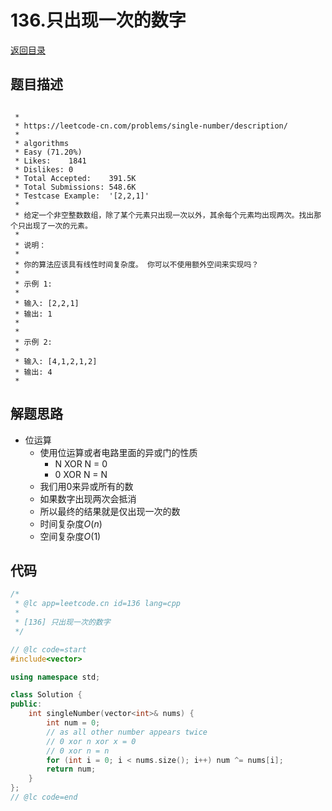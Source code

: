 # 136.只出现一次的数字
[返回目录](../README.md)
  
## 题目描述
```

 *
 * https://leetcode-cn.com/problems/single-number/description/
 *
 * algorithms
 * Easy (71.20%)
 * Likes:    1841
 * Dislikes: 0
 * Total Accepted:    391.5K
 * Total Submissions: 548.6K
 * Testcase Example:  '[2,2,1]'
 *
 * 给定一个非空整数数组，除了某个元素只出现一次以外，其余每个元素均出现两次。找出那个只出现了一次的元素。
 * 
 * 说明：
 * 
 * 你的算法应该具有线性时间复杂度。 你可以不使用额外空间来实现吗？
 * 
 * 示例 1:
 * 
 * 输入: [2,2,1]
 * 输出: 1
 * 
 * 
 * 示例 2:
 * 
 * 输入: [4,1,2,1,2]
 * 输出: 4
 * 
```  
  
## 解题思路 
- 位运算
  - 使用位运算或者电路里面的异或门的性质
    - N XOR N = 0
    - 0 XOR N = N
  - 我们用0来异或所有的数
  - 如果数字出现两次会抵消
  - 所以最终的结果就是仅出现一次的数
  - 时间复杂度$O(n)$
  - 空间复杂度$O(1)$
  
## 代码
``` cpp
/*
 * @lc app=leetcode.cn id=136 lang=cpp
 *
 * [136] 只出现一次的数字
 */

// @lc code=start
#include<vector>

using namespace std;

class Solution {
public:
    int singleNumber(vector<int>& nums) {
        int num = 0;
        // as all other number appears twice
        // 0 xor n xor x = 0
        // 0 xor n = n
        for (int i = 0; i < nums.size(); i++) num ^= nums[i];
        return num;
    }
};
// @lc code=end


```
